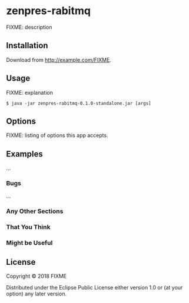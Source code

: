# zenpres-rabitmq

FIXME: description

## Installation

Download from http://example.com/FIXME.

## Usage

FIXME: explanation

    $ java -jar zenpres-rabitmq-0.1.0-standalone.jar [args]

## Options

FIXME: listing of options this app accepts.

## Examples

...

### Bugs

...

### Any Other Sections
### That You Think
### Might be Useful

## License

Copyright © 2018 FIXME

Distributed under the Eclipse Public License either version 1.0 or (at
your option) any later version.

